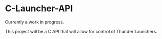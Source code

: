 C-Launcher-API
==============

Currently a work in progress. 

This project will be a C API that will allow for control of Thunder Launchers.
